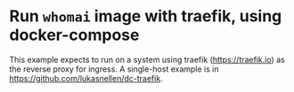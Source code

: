 Run `whomai` image with traefik, using docker-compose
=====================================================

This example expects to run on a system using traefik
(https://traefik.io) as the reverse proxy for ingress. A single-host
example is in https://github.com/lukasnellen/dc-traefik.

